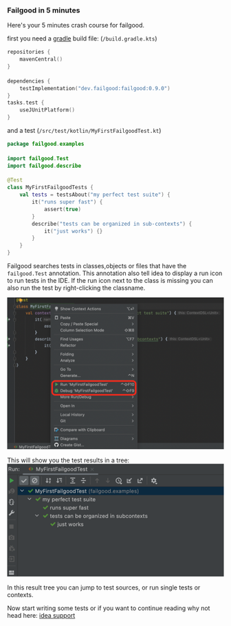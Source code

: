 ### Failgood in 5 minutes

Here's your 5 minutes crash course for failgood.

first you need a [gradle](gradle.md) build file: (`/build.gradle.kts`)
```kotlin
repositories {
    mavenCentral()
}

dependencies {
    testImplementation("dev.failgood:failgood:0.9.0")
}
tasks.test {
    useJUnitPlatform()
}
```

and a test (`/src/test/kotlin/MyFirstFailgoodTest.kt`)
```kotlin
package failgood.examples

import failgood.Test
import failgood.describe

@Test
class MyFirstFailgoodTests {
    val tests = testsAbout("my perfect test suite") {
        it("runs super fast") {
            assert(true)
        }
        describe("tests can be organized in sub-contexts") {
            it("just works") {}
        }
    }
}
```

Failgood searches tests in classes,objects or files that have the `failgood.Test` annotation.
This annotation also tell idea to display a run icon to run tests in the IDE.
If the run icon next to the class is missing you can also run the test by right-clicking the classname.

![run popup.png](images/run%20popup.png)

This will show you the test results in a tree:
![test results.png](images/test%20results.png)

In this result tree you can jump to test sources, or run single tests or contexts.

Now start writing some tests or if you want to continue reading why not head here: [idea support](idea%20support.md)
